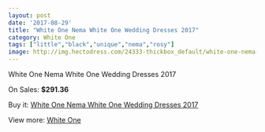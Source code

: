 ```yaml
---
layout: post
date: '2017-08-29'
title: "White One Nema White One Wedding Dresses 2017"
category: White One
tags: ["little","black","unique","nema","rosy"]
image: http://img.hectodress.com/24333-thickbox_default/white-one-nema-white-one-wedding-dresses-2013.jpg
---
```

White One Nema White One Wedding Dresses 2017

On Sales: **$291.36**
<a href="https://www.hectodress.com/white-one/11199-white-one-nema-white-one-wedding-dresses-2013.html"><amp-img layout="responsive" width="600" height="600" src="//img.hectodress.com/24333-thickbox_default/white-one-nema-white-one-wedding-dresses-2013.jpg" alt="White One Nema White One Wedding Dresses 2017 0" /></a>
<a href="https://www.hectodress.com/white-one/11199-white-one-nema-white-one-wedding-dresses-2013.html"><amp-img layout="responsive" width="600" height="600" src="//img.hectodress.com/24335-thickbox_default/white-one-nema-white-one-wedding-dresses-2013.jpg" alt="White One Nema White One Wedding Dresses 2017 1" /></a>
<a href="https://www.hectodress.com/white-one/11199-white-one-nema-white-one-wedding-dresses-2013.html"><amp-img layout="responsive" width="600" height="600" src="//img.hectodress.com/24334-thickbox_default/white-one-nema-white-one-wedding-dresses-2013.jpg" alt="White One Nema White One Wedding Dresses 2017 2" /></a>

Buy it: [White One Nema White One Wedding Dresses 2017](https://www.hectodress.com/white-one/11199-white-one-nema-white-one-wedding-dresses-2013.html "White One Nema White One Wedding Dresses 2017")

View more: [White One](https://www.hectodress.com/177-white-one "White One")